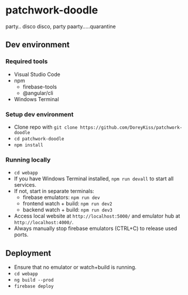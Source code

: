 # patchwork-doodle

party.. disco disco, party paarty.....quarantine

## Dev environment

### Required tools

- Visual Studio Code
- npm
  - firebase-tools
  - @angular/cli
- Windows Terminal

### Setup dev environment

- Clone repo with `git clone https://github.com/DoreyKiss/patchwork-doodle`
- `cd patchwork-doodle`
- `npm install`

### Running locally

- `cd webapp`
- If you have Windows Terminal installed, `npm run devall` to start all services.
- If not, start in separate terminals:
  - firebase emulators: `npm run dev`
  - frontend watch + build: `npm run dev2`
  - backend watch + build: `npm run dev3`
- Access local website at `http://localhost:5000/` and emulator hub at `http://localhost:4000/`.
- Always manually stop firebase emulators (CTRL+C) to release used ports.

## Deployment

- Ensure that no emulator or watch+build is running.
- `cd webapp`
- `ng build --prod`
- `firebase deploy`
